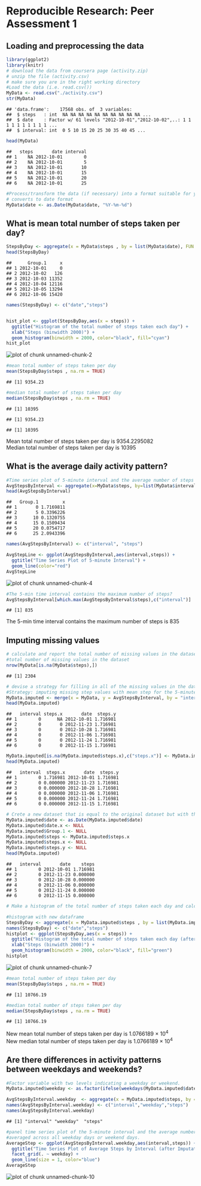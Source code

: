# Reproducible Research: Peer Assessment 1

## Loading and preprocessing the data

```r
library(ggplot2)
library(knitr)
# download the data from coursera page (activity.zip)
# unzip the file (activity.csv)
# make sure you are in the right working directory
#Load the data (i.e. read.csv())
MyData <- read.csv("./activity.csv")
str(MyData)
```

```
## 'data.frame':	17568 obs. of  3 variables:
##  $ steps   : int  NA NA NA NA NA NA NA NA NA NA ...
##  $ date    : Factor w/ 61 levels "2012-10-01","2012-10-02",..: 1 1 1 1 1 1 1 1 1 1 ...
##  $ interval: int  0 5 10 15 20 25 30 35 40 45 ...
```

```r
head(MyData)
```

```
##   steps       date interval
## 1    NA 2012-10-01        0
## 2    NA 2012-10-01        5
## 3    NA 2012-10-01       10
## 4    NA 2012-10-01       15
## 5    NA 2012-10-01       20
## 6    NA 2012-10-01       25
```

```r
#Process/transform the data (if necessary) into a format suitable for your analysis
# converts to date format
MyData$date <- as.Date(MyData$date, "%Y-%m-%d")
```

## What is mean total number of steps taken per day?

```r
StepsByDay <- aggregate(x = MyData$steps , by = list(MyData$date), FUN = sum ,na.rm=TRUE)
head(StepsByDay)
```

```
##      Group.1     x
## 1 2012-10-01     0
## 2 2012-10-02   126
## 3 2012-10-03 11352
## 4 2012-10-04 12116
## 5 2012-10-05 13294
## 6 2012-10-06 15420
```

```r
names(StepsByDay) <- c("date","steps")


hist_plot <- ggplot(StepsByDay,aes(x = steps)) +
  ggtitle("Histogram of the total number of steps taken each day") +
  xlab("Steps (binwidth 2000)") +
  geom_histogram(binwidth = 2000, color="black", fill="cyan")
hist_plot
```

![plot of chunk unnamed-chunk-2](figure/unnamed-chunk-2-1.png) 

```r
#mean total number of steps taken per day
mean(StepsByDay$steps , na.rm = TRUE)
```

```
## [1] 9354.23
```

```r
#median total number of steps taken per day
median(StepsByDay$steps , na.rm = TRUE)
```

```
## [1] 10395
```



```
## [1] 9354.23
```

```
## [1] 10395
```
Mean total number of steps taken per day is 9354.2295082 <br>
Median total number of steps taken per day is 10395

## What is the average daily activity pattern?

```r
#Time series plot of 5-minute interval and the average number of steps taken, averaged across all days
AvgStepsByInterval <- aggregate(x=MyData$steps, by=list(MyData$interval), FUN=mean, na.rm=TRUE)
head(AvgStepsByInterval)
```

```
##   Group.1         x
## 1       0 1.7169811
## 2       5 0.3396226
## 3      10 0.1320755
## 4      15 0.1509434
## 5      20 0.0754717
## 6      25 2.0943396
```

```r
names(AvgStepsByInterval) <- c("interval", "steps")

AvgStepLine <- ggplot(AvgStepsByInterval,aes(interval,steps)) +
  ggtitle("Time Series Plot of 5-minute Interval") +
  geom_line(color="red")
AvgStepLine  
```

![plot of chunk unnamed-chunk-4](figure/unnamed-chunk-4-1.png) 


```r
#The 5-min time interval contains the maximum number of steps?
AvgStepsByInterval[which.max(AvgStepsByInterval$steps),c("interval")]
```

```
## [1] 835
```



The 5-min time interval contains the maximum number of steps is 835

## Imputing missing values

```r
# calculate and report the total number of missing values in the dataset (i.e. the total number of rows with NAs)
#total number of missing values in the dataset
nrow(MyData[is.na(MyData$steps),])
```

```
## [1] 2304
```

```r
# devise a strategy for filling in all of the missing values in the dataset. The strategy does not need to be sophisticated.  For example, you could use the mean/median for that day, or the mean for that 5-minute interval, etc.
#Strategy: imputing missing step values with mean step for the 5-minute interval
MyData.imputed <- merge(x = MyData, y = AvgStepsByInterval, by = "interval", all.x = TRUE)
head(MyData.imputed)
```

```
##   interval steps.x       date  steps.y
## 1        0      NA 2012-10-01 1.716981
## 2        0       0 2012-11-23 1.716981
## 3        0       0 2012-10-28 1.716981
## 4        0       0 2012-11-06 1.716981
## 5        0       0 2012-11-24 1.716981
## 6        0       0 2012-11-15 1.716981
```

```r
MyData.imputed[is.na(MyData.imputed$steps.x),c("steps.x")] <- MyData.imputed[is.na(MyData.imputed$steps.x),c("steps.y")]
head(MyData.imputed)
```

```
##   interval  steps.x       date  steps.y
## 1        0 1.716981 2012-10-01 1.716981
## 2        0 0.000000 2012-11-23 1.716981
## 3        0 0.000000 2012-10-28 1.716981
## 4        0 0.000000 2012-11-06 1.716981
## 5        0 0.000000 2012-11-24 1.716981
## 6        0 0.000000 2012-11-15 1.716981
```

```r
# Crete a new dataset that is equal to the original dataset but with the missing data filled in.
MyData.imputed$date <- as.Date(MyData.imputed$date)
MyData.imputed$date.x <- NULL
MyData.imputed$Group.1 <- NULL
MyData.imputed$steps <- MyData.imputed$steps.x
MyData.imputed$steps.x <- NULL
MyData.imputed$steps.y <- NULL
head(MyData.imputed)
```

```
##   interval       date    steps
## 1        0 2012-10-01 1.716981
## 2        0 2012-11-23 0.000000
## 3        0 2012-10-28 0.000000
## 4        0 2012-11-06 0.000000
## 5        0 2012-11-24 0.000000
## 6        0 2012-11-15 0.000000
```

```r
# Make a histogram of the total number of steps taken each day and calculate and report the mean and median total number of steps taken per day.  Do these values differ from the estimates from the first part of the assignment?  What is the impact of imputing missing data on the estimates of the total daily number of steps?

#histogram with new dataframe
StepsByDay <- aggregate(x = MyData.imputed$steps , by = list(MyData.imputed$date), FUN = sum ,na.rm=TRUE)
names(StepsByDay) <- c("date","steps")
histplot <- ggplot(StepsByDay,aes(x = steps)) +
  ggtitle("Histogram of the total number of steps taken each day (after imputation)") +
  xlab("Steps (binwidth 2000)") +
  geom_histogram(binwidth = 2000, color="black", fill="green")
histplot
```

![plot of chunk unnamed-chunk-7](figure/unnamed-chunk-7-1.png) 


```r
#mean total number of steps taken per day
mean(StepsByDay$steps , na.rm = TRUE)
```

```
## [1] 10766.19
```

```r
#median total number of steps taken per day
median(StepsByDay$steps , na.rm = TRUE)
```

```
## [1] 10766.19
```



New mean total number of steps taken per day is 1.0766189 &times; 10<sup>4</sup>  <br>
New median total number of steps taken per day is 1.0766189 &times; 10<sup>4</sup>

## Are there differences in activity patterns between weekdays and weekends?

```r
#Factor variable with two levels indicating a weekday or weekend.
MyData.imputed$weekday <- as.factor(ifelse(weekdays(MyData.imputed$date) %in% c("Saturday","Sunday"), "Weekend", "Weekday")) 

AvgStepsByInterval.weekday  <- aggregate(x = MyData.imputed$steps, by = list(MyData.imputed$interval,MyData.imputed$weekday), FUN = mean ,na.rm=TRUE)
names(AvgStepsByInterval.weekday) <- c("interval","weekday","steps")
names(AvgStepsByInterval.weekday)
```

```
## [1] "interval" "weekday"  "steps"
```

```r
#panel time series plot of the 5-minute interval and the average number of steps taken 
#averaged across all weekday days or weekend days.
AverageStep <- ggplot(AvgStepsByInterval.weekday,aes(interval,steps)) +
  ggtitle("Time Series Plot of Average Steps by Interval (after Imputation)") +
  facet_grid(. ~ weekday) +
  geom_line(size = 1, color="blue")
AverageStep  
```

![plot of chunk unnamed-chunk-10](figure/unnamed-chunk-10-1.png) 

